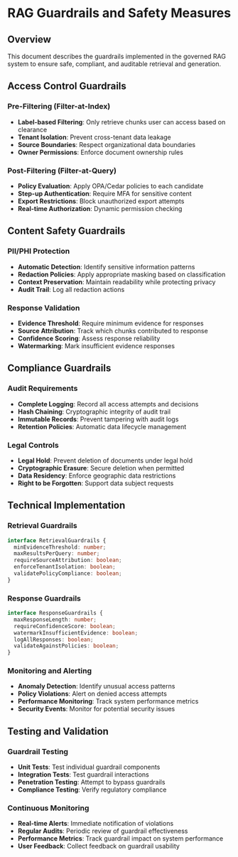 # RAG Guardrails and Safety Measures

## Overview

This document describes the guardrails implemented in the governed RAG system to ensure safe, compliant, and auditable retrieval and generation.

## Access Control Guardrails

### Pre-Filtering (Filter-at-Index)
- **Label-based Filtering**: Only retrieve chunks user can access based on clearance
- **Tenant Isolation**: Prevent cross-tenant data leakage
- **Source Boundaries**: Respect organizational data boundaries
- **Owner Permissions**: Enforce document ownership rules

### Post-Filtering (Filter-at-Query)
- **Policy Evaluation**: Apply OPA/Cedar policies to each candidate
- **Step-up Authentication**: Require MFA for sensitive content
- **Export Restrictions**: Block unauthorized export attempts
- **Real-time Authorization**: Dynamic permission checking

## Content Safety Guardrails

### PII/PHI Protection
- **Automatic Detection**: Identify sensitive information patterns
- **Redaction Policies**: Apply appropriate masking based on classification
- **Context Preservation**: Maintain readability while protecting privacy
- **Audit Trail**: Log all redaction actions

### Response Validation
- **Evidence Threshold**: Require minimum evidence for responses
- **Source Attribution**: Track which chunks contributed to response
- **Confidence Scoring**: Assess response reliability
- **Watermarking**: Mark insufficient evidence responses

## Compliance Guardrails

### Audit Requirements
- **Complete Logging**: Record all access attempts and decisions
- **Hash Chaining**: Cryptographic integrity of audit trail
- **Immutable Records**: Prevent tampering with audit logs
- **Retention Policies**: Automatic data lifecycle management

### Legal Controls
- **Legal Hold**: Prevent deletion of documents under legal hold
- **Cryptographic Erasure**: Secure deletion when permitted
- **Data Residency**: Enforce geographic data restrictions
- **Right to be Forgotten**: Support data subject requests

## Technical Implementation

### Retrieval Guardrails
```typescript
interface RetrievalGuardrails {
  minEvidenceThreshold: number;
  maxResultsPerQuery: number;
  requireSourceAttribution: boolean;
  enforceTenantIsolation: boolean;
  validatePolicyCompliance: boolean;
}
```

### Response Guardrails
```typescript
interface ResponseGuardrails {
  maxResponseLength: number;
  requireConfidenceScore: boolean;
  watermarkInsufficientEvidence: boolean;
  logAllResponses: boolean;
  validateAgainstPolicies: boolean;
}
```

### Monitoring and Alerting
- **Anomaly Detection**: Identify unusual access patterns
- **Policy Violations**: Alert on denied access attempts
- **Performance Monitoring**: Track system performance metrics
- **Security Events**: Monitor for potential security issues

## Testing and Validation

### Guardrail Testing
- **Unit Tests**: Test individual guardrail components
- **Integration Tests**: Test guardrail interactions
- **Penetration Testing**: Attempt to bypass guardrails
- **Compliance Testing**: Verify regulatory compliance

### Continuous Monitoring
- **Real-time Alerts**: Immediate notification of violations
- **Regular Audits**: Periodic review of guardrail effectiveness
- **Performance Metrics**: Track guardrail impact on system performance
- **User Feedback**: Collect feedback on guardrail usability
